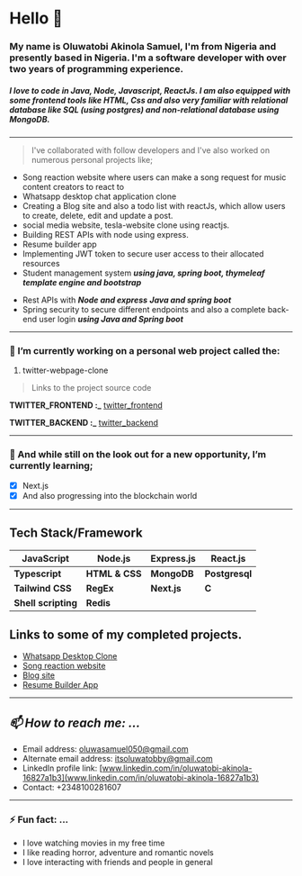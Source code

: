 # Hello 👋

### My name is Oluwatobi Akinola Samuel, I'm from Nigeria and presently based in Nigeria. I'm a software developer with over two years of programming experience. 
##### I love to code in Java, Node, Javascript, ReactJs. I am also equipped with some frontend tools like HTML, Css and also very familiar with relational database like SQL (using postgres) and non-relational database using MongoDB.

<!--[X] My Portfolio: [Tap to Check Portfolio Webpage](https://itsoluwatobby.github.io/Portfolio-website/#contact "my portfolio")-->
---

> I've collaborated with follow developers and I've also worked on numerous personal projects like;

- Song reaction website where users can make a song request for music content creators to react to
- Whatsapp desktop chat application clone 
- Creating a Blog site and also a todo list with reactJs, which allow users to create, delete, edit and update a post. 
- social media website, tesla-website clone using reactjs.
- Building REST APIs with node using express.
- Resume builder app
- Implementing JWT token to secure user access to their allocated resources
- Student management system ***using java, spring boot, thymeleaf template engine and bootstrap***
<!--
- Airbnb site clone and a meme generator using ***ReactJs***
- Tip calculator ***Javascript, HTML & CSS***
-->
- Rest APIs with ***Node and express*** ***Java and spring boot***
- Spring security to secure different endpoints and also a complete back-end user login ***using Java and Spring boot***
***
### 🔭 I’m currently working on a personal web project called the: 
1. twitter-webpage-clone 

> Links to the project source code

<!--**WHATSAPP_FRONTEND :_** [whatsapp_frontend](https://github.com/itsoluwatobby/Chat-Application)

**WHATSAPP_BACKEND :_** [whatsapp_backend](https://github.com/itsoluwatobby/Chat-Application-Backend)-->

**TWITTER_FRONTEND :_** [twitter_frontend](https://github.com/itsoluwatobby/twitter-frontend-clone)

**TWITTER_BACKEND :_** [twitter_backend](https://github.com/itsoluwatobby/twitter-backend-clone)

---
### 🌱 And while still on the look out for a new opportunity, I’m currently learning;
- [x] Next.js
- [x] And also progressing into the blockchain world
***

## Tech Stack/Framework

 | JavaScript | Node.js | Express.js | React.js |
 | ----------- | ----------- | ------------ | ------------- | 
 | **Typescript** | **HTML & CSS** | **MongoDB** | **Postgresql** |
 | **Tailwind CSS** | **RegEx** | **Next.js** | **C** |
 | **Shell scripting**| **Redis** |

## Links to some of my completed projects.
- [Whatsapp Desktop Clone](https://whatsapp-desktop-clone.onrender.com)
- [Song reaction website](https://graciereacts.onrender.com)
- [Blog site](https://blog-app-ipou.onrender.com/)
- [Resume Builder App](https://resume-builder-u0ip.onrender.com)

---
 ## _📫 How to reach me: ..._
 - Email address: [oluwasamuel050@gmail.com](mailto:oluwasamuel050@gmail.com)
 - Alternate email address: [itsoluwatobby@gmail.com](mailto:itsoluwatobby@gmail.com)
 - LinkedIn profile link: [www.linkedin.com/in/oluwatobi-akinola-16827a1b3](www.linkedin.com/in/oluwatobi-akinola-16827a1b3)
 - Contact: +2348100281607
---
### ⚡ Fun fact: ...
- I love watching movies in my free time
- I like reading horror, adventure and romantic novels
- I love interacting with friends and people in general
